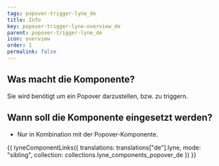 ```yaml
---
tags: popover-trigger-lyne_de
title: Info
key: popover-trigger-lyne-overview_de
parent: popover-trigger-lyne_de
icon: overview
order: 1
permalink: false
---
```


## Was macht die Komponente?
Sie wird benötigt um ein Popover darzustellen, bzw. zu triggern.

## Wann soll die Komponente eingesetzt werden?
* Nur in Kombination mit der Popover-Komponente.

{{ lyneComponentLinks({
  translations: translations["de"].lyne,
  mode: "sibling",
  collection: collections.lyne_components_popover_de
}) }}